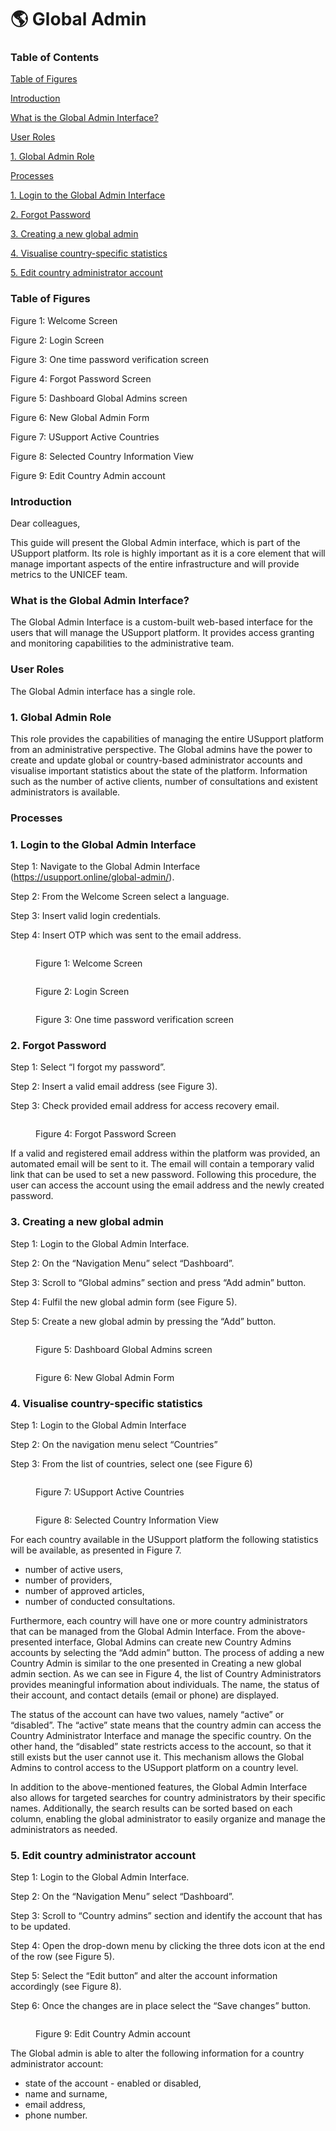 # 🌎 Global Admin

### Table of Contents

[Table of Figures](global-admin.md#table-of-figures)

[Introduction](global-admin.md#introduction)

[What is the Global Admin Interface?](global-admin.md#ole\_link10)

[User Roles](global-admin.md#user-roles)

[1.     Global Admin Role](global-admin.md#1.-global-admin-role)

[Processes](global-admin.md#processes)

[1.     Login to the Global Admin Interface](global-admin.md#1.-login-to-the-global-admin-interface)

[2.     Forgot Password](global-admin.md#2.-forgot-password)

[3.     Creating a new global admin](global-admin.md#3.-creating-a-new-global-admin)

[4.     Visualise country-specific statistics](global-admin.md#4.-visualise-country-specific-statistics)

[5.     Edit country administrator account](global-admin.md#5.-edit-country-administrator-account)

### Table of Figures

Figure 1: Welcome Screen

Figure 2: Login Screen

Figure 3: One time password verification screen

Figure 4: Forgot Password Screen

Figure 5: Dashboard Global Admins screen

Figure 6: New Global Admin Form

Figure 7: USupport Active Countries

Figure 8: Selected Country Information View

Figure 9: Edit Country Admin account

### Introduction

Dear colleagues,

This guide will present the Global Admin interface, which is part of the USupport platform. Its role is highly important as it is a core element that will manage important aspects of the entire infrastructure and will provide metrics to the UNICEF team.

### What is the Global Admin Interface? <a href="#ole_link10" id="ole_link10"></a>

The Global Admin Interface is a custom-built web-based interface for the users that will manage the USupport platform. It provides access granting and monitoring capabilities to the administrative team.

### User Roles

The Global Admin interface has a single role.

### 1.   Global Admin Role

This role provides the capabilities of managing the entire USupport platform from an administrative perspective. The Global admins have the power to create and update global or country-based administrator accounts and visualise important statistics about the state of the platform. Information such as the number of active clients, number of consultations and existent administrators is available.

### Processes

### 1.   Login to the Global Admin Interface

Step 1:       Navigate to the Global Admin Interface (https://usupport.online/global-admin/).

Step 2:       From the Welcome Screen select a language.

Step 3:       Insert valid login credentials.

Step 4:       Insert OTP which was sent to the email address.

<figure><img src="../.gitbook/assets/image006 (2).png" alt=""><figcaption><p>Figure 1: Welcome Screen</p></figcaption></figure>



<figure><img src="../.gitbook/assets/image007 (1).png" alt=""><figcaption><p>Figure 2: Login Screen</p></figcaption></figure>

<figure><img src="../.gitbook/assets/image008.png" alt=""><figcaption><p>Figure 3: One time password verification screen</p></figcaption></figure>

### 2.   Forgot Password

Step 1:       Select “I forgot my password”.

Step 2:       Insert a valid email address (see Figure 3).

Step 3:       Check provided email address for access recovery email.

<figure><img src="../.gitbook/assets/image009 (1).png" alt=""><figcaption><p>Figure 4: Forgot Password Screen</p></figcaption></figure>

If a valid and registered email address within the platform was provided, an automated email will be sent to it. The email will contain a temporary valid link that can be used to set a new password. Following this procedure, the user can access the account using the email address and the newly created password.

### 3.   Creating a new global admin

Step 1:       Login to the Global Admin Interface.

Step 2:       On the “Navigation Menu” select “Dashboard”.

Step 3:       Scroll to “Global admins” section and press “Add admin” button.

Step 4:       Fulfil the new global admin form (see Figure 5).

Step 5:       Create a new global admin by pressing the “Add” button.

<figure><img src="../.gitbook/assets/image010 (1).png" alt=""><figcaption><p>Figure 5: Dashboard Global Admins screen</p></figcaption></figure>

<figure><img src="../.gitbook/assets/image012 (1).png" alt=""><figcaption><p>Figure 6: New Global Admin Form</p></figcaption></figure>

### 4.   Visualise country-specific statistics

Step 1:       Login to the Global Admin Interface

Step 2:       On the navigation menu select “Countries”

Step 3:       From the list of countries, select one (see Figure 6)



<figure><img src="../.gitbook/assets/image014.png" alt=""><figcaption><p>Figure 7: USupport Active Countries</p></figcaption></figure>

<figure><img src="../.gitbook/assets/image015 (1).png" alt=""><figcaption><p>Figure 8: Selected Country Information View</p></figcaption></figure>

For each country available in the USupport platform the following statistics will be available, as presented in Figure 7.

* &#x20;number of active users,
* &#x20;number of providers,
* &#x20;number of approved articles,
* &#x20;number of conducted consultations.

Furthermore, each country will have one or more country administrators that can be managed from the Global Admin Interface. From the above-presented interface, Global Admins can create new Country Admins accounts by selecting the “Add admin” button. The process of adding a new Country Admin is similar to the one presented in Creating a new global admin section. As we can see in Figure 4, the list of Country Administrators provides meaningful information about individuals. The name, the status of their account, and contact details (email or phone) are displayed.

The status of the account can have two values, namely “active” or “disabled”. The “active” state means that the country admin can access the Country Administrator Interface and manage the specific country. On the other hand, the “disabled” state restricts access to the account, so that it still exists but the user cannot use it. This mechanism allows the Global Admins to control access to the USupport platform on a country level.

In addition to the above-mentioned features, the Global Admin Interface also allows for targeted searches for country administrators by their specific names. Additionally, the search results can be sorted based on each column, enabling the global administrator to easily organize and manage the administrators as needed.

### 5.    Edit country administrator account

Step 1:       Login to the Global Admin Interface.

Step 2:       On the “Navigation Menu” select “Dashboard”.

Step 3:       Scroll to “Country admins” section and identify the account that has to be updated.

Step 4:       Open the drop-down menu by clicking the three dots icon at the end of the row (see Figure 5).

Step 5:       Select the “Edit button” and alter the account information accordingly (see Figure 8).

Step 6:       Once the changes are in place select the “Save changes” button.

<figure><img src="../.gitbook/assets/image017.png" alt=""><figcaption><p>Figure 9: Edit Country Admin account</p></figcaption></figure>

The Global admin is able to alter the following information for a country administrator account:

* &#x20;state of the account - enabled or disabled,
* &#x20;name and surname,
* &#x20;email address,
* &#x20;phone number.
